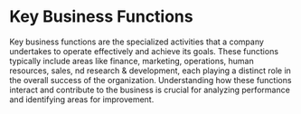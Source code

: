 # Key Business Functions

Key business functions are the specialized activities that a company undertakes to operate effectively and achieve its goals. These functions typically include areas like finance, marketing, operations, human resources, sales, nd research & development, each playing a distinct role in the overall success of the organization. Understanding how these functions interact and contribute to the business is crucial for analyzing performance and identifying areas for improvement.